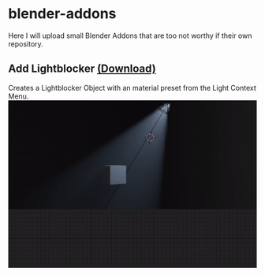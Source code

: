 # blender-addons
Here I will upload small Blender Addons that are too not worthy if their own repository.

## Add Lightblocker [(Download)](https://raw.githubusercontent.com/SimonStorlSchulke/blender-addons/master/add_lightblocker.py)
Creates a Lightblocker Object with an material preset from the Light Context Menu.
![lightblocker](./doc/add_lightblocker.gif)
